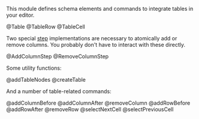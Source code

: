 This module defines schema elements and commands to integrate tables
in your editor.

@Table
@TableRow
@TableCell

Two special [step](#transform.Step) implementations are necessary to
atomically add or remove columns. You probably don't have to interact
with these directly.

@AddColumnStep
@RemoveColumnStep

Some utility functions:

@addTableNodes
@createTable

And a number of table-related commands:

@addColumnBefore
@addColumnAfter
@removeColumn
@addRowBefore
@addRowAfter
@removeRow
@selectNextCell
@selectPreviousCell
